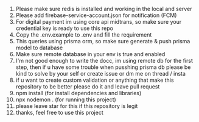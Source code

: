 1. Please make sure redis is installed and working in the local and server
2. Please add firebase-service-account.json for notification (FCM)
3. For digital payment im using core api midtrans, so make sure your credential key is ready to use this repo
4. Copy the .env.example to .env and fill the requirement
5. This queries using prisma orm, so make sure generate & push prisma model to database
6. Make sure remote database in your env is true and enabled
7. I'm not good enough to write the docc, im using remote db for the first step, then if u have some trouble when pusshing prisma db please be kind to solve by your self or create issue or dm me on thread / insta
8. if u want to create custom validation or anything that make this repository to be better please do it and leave pull request
9. npm install (for install dependencies and libraries)
10. npx nodemon . (for running this project)
11. please leave star for this if this repository is legit
12. thanks, feel free to use this project
